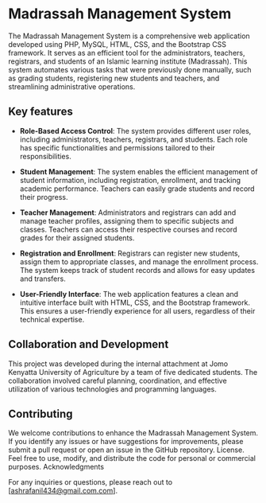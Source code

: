 # Madrassah Management System
The Madrassah Management System is a comprehensive web application developed using PHP, MySQL, HTML, CSS, and the Bootstrap CSS framework. It serves as an efficient tool for the administrators, teachers, registrars, and students of an Islamic learning institute (Madrassah). This system automates various tasks that were previously done manually, such as grading students, registering new students and teachers, and streamlining administrative operations.

## Key features
- **Role-Based Access Control**: The system provides different user roles, including administrators, teachers, registrars, and students. Each role has specific functionalities and permissions tailored to their responsibilities.

- **Student Management**: The system enables the efficient management of student information, including registration, enrollment, and tracking academic performance. Teachers can easily grade students and record their progress.

- **Teacher Management**: Administrators and registrars can add and manage teacher profiles, assigning them to specific subjects and classes. Teachers can access their respective courses and record grades for their assigned students.

- **Registration and Enrollment**: Registrars can register new students, assign them to appropriate classes, and manage the enrollment process. The system keeps track of student records and allows for easy updates and transfers.

- **User-Friendly Interface**: The web application features a clean and intuitive interface built with HTML, CSS, and the Bootstrap framework. This ensures a user-friendly experience for all users, regardless of their technical expertise.

## Collaboration and Development
This project was developed during the internal attachment at Jomo Kenyatta University of Agriculture by a team of five dedicated students. The collaboration involved careful planning, coordination, and effective utilization of various technologies and programming languages.

## Contributing
We welcome contributions to enhance the Madrassah Management System. If you identify any issues or have suggestions for improvements, please submit a pull request or open an issue in the GitHub repository.
License. Feel free to use, modify, and distribute the code for personal or commercial purposes.
Acknowledgments


For any inquiries or questions, please reach out to [ashrafanil434@gmail.com.com].
